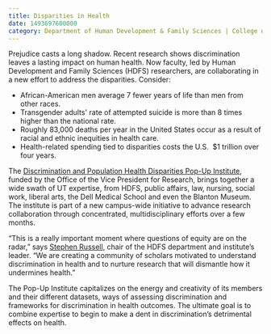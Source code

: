 ```yaml
--- 
title: Disparities in Health
date: 1493697600000
category: Department of Human Development & Family Sciences | College of Natural Sciences
---
```


Prejudice casts a long shadow. Recent research shows discrimination leaves a lasting impact on human health. Now faculty, led by Human Development and Family Sciences (HDFS) researchers, are collaborating in a new effort to address the disparities. Consider:

*   African-American men average 7 fewer years of life than men from other races.
*   Transgender adults' rate of attempted suicide is more than 8 times higher than the national rate.
*   Roughly 83,000 deaths per year in the United States occur as a result of racial and ethnic inequities in health care.
*   Health-related spending tied to disparities costs the U.S.  $1 trillion over four years.

The [Discrimination and Population Health Disparities Pop-Up Institute](https://he.utexas.edu/hdfs-news-list/entry/new-pop-up-institute-focuses-on-health-disparities), funded by the Office of the Vice President for Research, brings together a wide swath of UT expertise, from HDFS, public affairs, law, nursing, social work, liberal arts, the Dell Medical School and even the Blanton Museum. The institute is part of a new campus-wide initiative to advance research collaboration through concentrated, multidisciplinary efforts over a few months.    

“This is a really important moment where questions of equity are on the radar,” says [Stephen Russell](https://cns.utexas.edu/component/cobalt/item/14-human-ecology/2391-russell-stephen?Itemid=349), chair of the HDFS department and institute’s leader. “We are creating a community of scholars motivated to understand discrimination in health and to nurture research that will dismantle how it undermines health.”

The Pop-Up Institute capitalizes on the energy and creativity of its members and their different datasets, ways of assessing discrimination and frameworks for discrimination in health outcomes. The ultimate goal is to combine expertise to begin to make a dent in discrimination’s detrimental effects on health.
